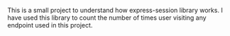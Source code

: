 This is a small project to understand how express-session library works.
I have used this library to count the number of times user visiting any endpoint used in this project. 
